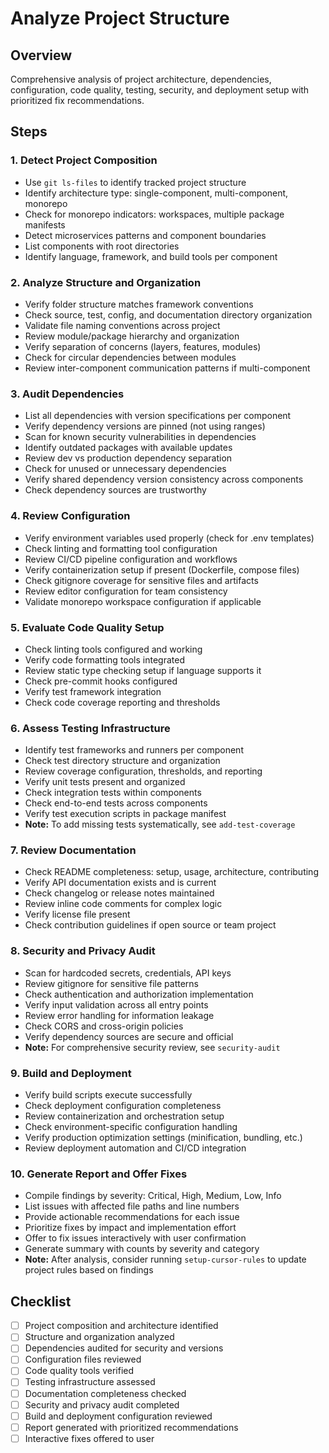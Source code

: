 # Analyze Project Structure

## Overview
Comprehensive analysis of project architecture, dependencies, configuration, code quality, testing, security, and deployment setup with prioritized fix recommendations.

## Steps

### 1. Detect Project Composition
- Use `git ls-files` to identify tracked project structure
- Identify architecture type: single-component, multi-component, monorepo
- Check for monorepo indicators: workspaces, multiple package manifests
- Detect microservices patterns and component boundaries
- List components with root directories
- Identify language, framework, and build tools per component

### 2. Analyze Structure and Organization
- Verify folder structure matches framework conventions
- Check source, test, config, and documentation directory organization
- Validate file naming conventions across project
- Review module/package hierarchy and organization
- Verify separation of concerns (layers, features, modules)
- Check for circular dependencies between modules
- Review inter-component communication patterns if multi-component

### 3. Audit Dependencies
- List all dependencies with version specifications per component
- Verify dependency versions are pinned (not using ranges)
- Scan for known security vulnerabilities in dependencies
- Identify outdated packages with available updates
- Review dev vs production dependency separation
- Check for unused or unnecessary dependencies
- Verify shared dependency version consistency across components
- Check dependency sources are trustworthy

### 4. Review Configuration
- Verify environment variables used properly (check for .env templates)
- Check linting and formatting tool configuration
- Review CI/CD pipeline configuration and workflows
- Verify containerization setup if present (Dockerfile, compose files)
- Check gitignore coverage for sensitive files and artifacts
- Review editor configuration for team consistency
- Validate monorepo workspace configuration if applicable

### 5. Evaluate Code Quality Setup
- Check linting tools configured and working
- Verify code formatting tools integrated
- Review static type checking setup if language supports it
- Check pre-commit hooks configured
- Verify test framework integration
- Check code coverage reporting and thresholds

### 6. Assess Testing Infrastructure
- Identify test frameworks and runners per component
- Check test directory structure and organization
- Review coverage configuration, thresholds, and reporting
- Verify unit tests present and organized
- Check integration tests within components
- Check end-to-end tests across components
- Verify test execution scripts in package manifest
- **Note:** To add missing tests systematically, see `add-test-coverage`

### 7. Review Documentation
- Check README completeness: setup, usage, architecture, contributing
- Verify API documentation exists and is current
- Check changelog or release notes maintained
- Review inline code comments for complex logic
- Verify license file present
- Check contribution guidelines if open source or team project

### 8. Security and Privacy Audit
- Scan for hardcoded secrets, credentials, API keys
- Review gitignore for sensitive file patterns
- Check authentication and authorization implementation
- Verify input validation across all entry points
- Review error handling for information leakage
- Check CORS and cross-origin policies
- Verify dependency sources are secure and official
- **Note:** For comprehensive security review, see `security-audit`

### 9. Build and Deployment
- Verify build scripts execute successfully
- Check deployment configuration completeness
- Review containerization and orchestration setup
- Check environment-specific configuration handling
- Verify production optimization settings (minification, bundling, etc.)
- Review deployment automation and CI/CD integration

### 10. Generate Report and Offer Fixes
- Compile findings by severity: Critical, High, Medium, Low, Info
- List issues with affected file paths and line numbers
- Provide actionable recommendations for each issue
- Prioritize fixes by impact and implementation effort
- Offer to fix issues interactively with user confirmation
- Generate summary with counts by severity and category
- **Note:** After analysis, consider running `setup-cursor-rules` to update project rules based on findings

## Checklist
- [ ] Project composition and architecture identified
- [ ] Structure and organization analyzed
- [ ] Dependencies audited for security and versions
- [ ] Configuration files reviewed
- [ ] Code quality tools verified
- [ ] Testing infrastructure assessed
- [ ] Documentation completeness checked
- [ ] Security and privacy audit completed
- [ ] Build and deployment configuration reviewed
- [ ] Report generated with prioritized recommendations
- [ ] Interactive fixes offered to user
